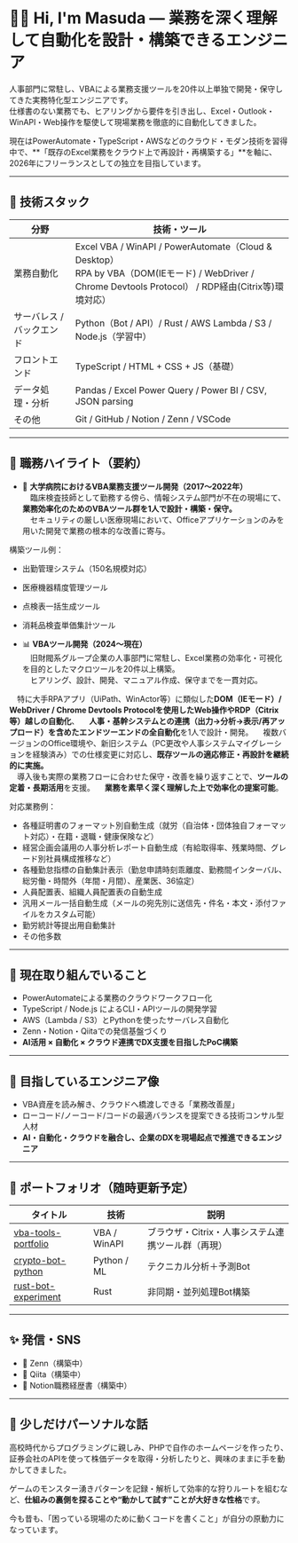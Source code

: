 # 👨‍💻 Hi, I'm Masuda — 業務を深く理解して自動化を設計・構築できるエンジニア

人事部門に常駐し、VBAによる業務支援ツールを20件以上単独で開発・保守してきた実務特化型エンジニアです。  
仕様書のない業務でも、ヒアリングから要件を引き出し、Excel・Outlook・WinAPI・Web操作を駆使して現場業務を徹底的に自動化してきました。

現在はPowerAutomate・TypeScript・AWSなどのクラウド・モダン技術を習得中で、**「既存のExcel業務をクラウド上で再設計・再構築する」**を軸に、2026年にフリーランスとしての独立を目指しています。

---

## 🧰 技術スタック

| 分野 | 技術・ツール |
|------|---------------|
| 業務自動化 | Excel VBA / WinAPI / PowerAutomate（Cloud & Desktop）<br>RPA by VBA（DOM(IEモード) / WebDriver / Chrome Devtools Protocol） / RDP経由(Citrix等)環境対応） |
| サーバレス / バックエンド | Python（Bot / API）/ Rust / AWS Lambda / S3 / Node.js（学習中） |
| フロントエンド | TypeScript / HTML + CSS + JS（基礎） |
| データ処理・分析 | Pandas / Excel Power Query / Power BI / CSV, JSON parsing |
| その他 | Git / GitHub / Notion / Zenn / VSCode |

---

## 💼 職務ハイライト（要約）

- 🏥 **大学病院におけるVBA業務支援ツール開発（2017〜2022年）**  
　臨床検査技師として勤務する傍ら、情報システム部門が不在の現場にて、**業務効率化のためのVBAツール群を1人で設計・構築・保守。**  
　セキュリティの厳しい医療現場において、Officeアプリケーションのみを用いた開発で業務の根本的な改善に寄与。

 構築ツール例：
 - 出勤管理システム（150名規模対応）
 - 医療機器精度管理ツール
 - 点検表一括生成ツール
 - 消耗品検査単価集計ツール

- 📊 **VBAツール開発（2024〜現在）**  
　旧財閥系グループ企業の人事部門に常駐し、Excel業務の効率化・可視化を目的としたマクロツールを20件以上構築。  
　ヒアリング、設計、開発、マニュアル作成、保守までを一貫対応。

　特に大手RPAアプリ（UiPath、WinActor等）に類似した**DOM（IEモード）/ WebDriver / Chrome Devtools Protocolを使用したWeb操作やRDP（Citrix等）越しの自動化**、
　**人事・基幹システムとの連携（出力→分析→表示/再アップロード）を含めたエンドツーエンドの全自動化**を1人で設計・開発。
　複数バージョンのOffice環境や、新旧システム（PC更改や人事システムマイグレーションを経験済み）での仕様変更に対応し、**既存ツールの適応修正・再設計を継続的に実施。**  
　導入後も実際の業務フローに合わせた保守・改善を繰り返すことで、**ツールの定着・長期活用**を支援。
　**業務を素早く深く理解した上で効率化の提案可能**。

 対応業務例：
 - 各種証明書のフォーマット別自動生成（就労（自治体・団体独自フォーマット対応）・在籍・退職・健康保険など）
 - 経営企画会議用の人事分析レポート自動生成（有給取得率、残業時間、グレード別社員構成推移など）
 - 各種勤怠指標の自動集計表示（勤怠申請時刻乖離度、勤務間インターバル、総労働・時間外（年間・月間）、産業医、36協定）
 - 人員配置表、組織人員配置表の自動生成
 - 汎用メール一括自動生成（メールの宛先別に送信先・件名・本文・添付ファイルをカスタム可能）
 - 勤労統計等提出用自動集計
 - その他多数

---

## 🚀 現在取り組んでいること

- PowerAutomateによる業務のクラウドワークフロー化
- TypeScript / Node.js によるCLI・APIツールの開発学習
- AWS（Lambda / S3）とPythonを使ったサーバレス自動化
- Zenn・Notion・Qiitaでの発信基盤づくり
- **AI活用 × 自動化 × クラウド連携でDX支援を目指したPoC構築**

---

## 🎯 目指しているエンジニア像

- VBA資産を読み解き、クラウドへ橋渡しできる「業務改善屋」
- ローコード/ノーコード/コードの最適バランスを提案できる技術コンサル型人材
- **AI・自動化・クラウドを融合し、企業のDXを現場起点で推進できるエンジニア**

---

## 📁 ポートフォリオ（随時更新予定）

| タイトル | 技術 | 説明 |
|----------|------|------|
| [vba-tools-portfolio](#) | VBA / WinAPI | ブラウザ・Citrix・人事システム連携ツール群（再現） |
| [crypto-bot-python](#) | Python / ML | テクニカル分析＋予測Bot |
| [rust-bot-experiment](#) | Rust | 非同期・並列処理Bot構築 |

---

## ✨ 発信・SNS

- 📘 Zenn（構築中）
- 📓 Qiita（構築中）
- 📝 Notion職務経歴書（構築中）

---

## 🧒 少しだけパーソナルな話

高校時代からプログラミングに親しみ、PHPで自作のホームページを作ったり、証券会社のAPIを使って株価データを取得・分析したりと、興味のままに手を動かしてきました。

ゲームのモンスター湧きパターンを記録・解析して効率的な狩りルートを組むなど、**仕組みの裏側を探ることや“動かして試す”ことが大好きな性格**です。

今も昔も、「困っている現場のために動くコードを書くこと」が自分の原動力になっています。
